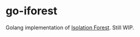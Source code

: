 # go-iforest

Golang implementation of [Isolation Forest](https://cs.nju.edu.cn/zhouzh/zhouzh.files/publication/icdm08b.pdf). Still WIP.